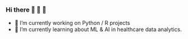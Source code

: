 ### Hi there :dolphin: :wolf: :snake:

- 🔭 I’m currently working on Python / R projects
- 🌱 I’m currently learning about ML & AI in healthcare data analytics.

<!--
**conorheffron/conorheffron** is a ✨ _special_ ✨ repository because its `README.md` (this file) appears on your GitHub profile.

Here are some ideas to get you started:

- 🔭 I’m currently working on ...
- 🌱 I’m currently learning ...
- 👯 I’m looking to collaborate on ...
- 🤔 I’m looking for help with ...
- 💬 Ask me about ...
- 📫 How to reach me: ...
- 😄 Pronouns: ...
- ⚡ Fun fact: ...
-->
